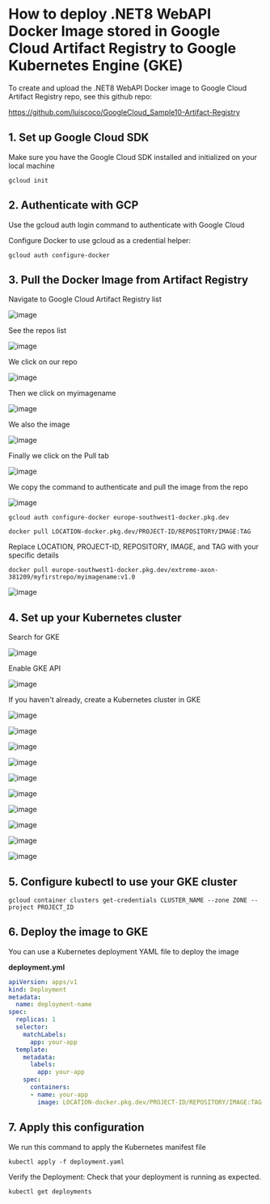 # How to deploy .NET8 WebAPI Docker Image stored in Google Cloud Artifact Registry to Google Kubernetes Engine (GKE)

To create and upload the .NET8 WebAPI Docker image to Google Cloud Artifact Registry repo, see this github repo: 

https://github.com/luiscoco/GoogleCloud_Sample10-Artifact-Registry


## 1. Set up Google Cloud SDK

Make sure you have the Google Cloud SDK installed and initialized on your local machine

```
gcloud init
```

## 2. Authenticate with GCP

Use the gcloud auth login command to authenticate with Google Cloud

Configure Docker to use gcloud as a credential helper:

```
gcloud auth configure-docker
```

## 3. Pull the Docker Image from Artifact Registry

Navigate to Google Cloud Artifact Registry list

![image](https://github.com/luiscoco/GoogleCloud_Sample11-Deploying-to-Google-Kubernetes-Engine-GKE/assets/32194879/77e2dd25-943c-4fc0-997e-5ebe5729db64)

See the repos list

![image](https://github.com/luiscoco/GoogleCloud_Sample11-Deploying-to-Google-Kubernetes-Engine-GKE/assets/32194879/2a43e7bf-a03c-49ec-93f7-2f7d8fa94ae3)

We click on our repo

![image](https://github.com/luiscoco/GoogleCloud_Sample11-Deploying-to-Google-Kubernetes-Engine-GKE/assets/32194879/a6f96874-7270-4bd3-8106-b7becc8bd881)

Then we click on myimagename

![image](https://github.com/luiscoco/GoogleCloud_Sample11-Deploying-to-Google-Kubernetes-Engine-GKE/assets/32194879/9921f2fd-85e5-47c1-8dc3-d68a1f8e3790)

We also the image

![image](https://github.com/luiscoco/GoogleCloud_Sample11-Deploying-to-Google-Kubernetes-Engine-GKE/assets/32194879/db5345e6-1193-4c87-803e-b7020c7b8d0f)

Finally we click on the Pull tab

![image](https://github.com/luiscoco/GoogleCloud_Sample11-Deploying-to-Google-Kubernetes-Engine-GKE/assets/32194879/44262e61-e43f-4ee6-8299-fa46ef8d7260)

We copy the command to authenticate and pull the image from the repo

![image](https://github.com/luiscoco/GoogleCloud_Sample11-Deploying-to-Google-Kubernetes-Engine-GKE/assets/32194879/cf3d138e-500f-4e40-9866-31968b9ed790)

```
gcloud auth configure-docker europe-southwest1-docker.pkg.dev
```

```
docker pull LOCATION-docker.pkg.dev/PROJECT-ID/REPOSITORY/IMAGE:TAG
```

Replace LOCATION, PROJECT-ID, REPOSITORY, IMAGE, and TAG with your specific details

```
docker pull europe-southwest1-docker.pkg.dev/extreme-axon-381209/myfirstrepo/myimagename:v1.0
```

![image](https://github.com/luiscoco/GoogleCloud_Sample11-Deploying-to-Google-Kubernetes-Engine-GKE/assets/32194879/7e7158ca-d565-4f54-937b-4a4624a6758c)

## 4. Set up your Kubernetes cluster 

Search for GKE

![image](https://github.com/luiscoco/GoogleCloud_Sample11-Deploying-to-Google-Kubernetes-Engine-GKE/assets/32194879/6bd04ccf-8ba2-4965-a916-b1f205381c24)

Enable GKE API

![image](https://github.com/luiscoco/GoogleCloud_Sample11-Deploying-to-Google-Kubernetes-Engine-GKE/assets/32194879/d10d453b-85bd-49d1-87b3-c0d7b27500cb)

If you haven't already, create a Kubernetes cluster in GKE

![image](https://github.com/luiscoco/GoogleCloud_Sample11-Deploying-to-Google-Kubernetes-Engine-GKE/assets/32194879/29b78cea-e7ae-4e96-976c-50b86a296cf3)

![image](https://github.com/luiscoco/GoogleCloud_Sample11-Deploying-to-Google-Kubernetes-Engine-GKE/assets/32194879/ebd2acf4-7a4a-47d6-add9-233057094284)

![image](https://github.com/luiscoco/GoogleCloud_Sample11-Deploying-to-Google-Kubernetes-Engine-GKE/assets/32194879/3f186a4a-2ca6-418b-95dd-52934ca9b97b)

![image](https://github.com/luiscoco/GoogleCloud_Sample11-Deploying-to-Google-Kubernetes-Engine-GKE/assets/32194879/082f6af2-5195-40f6-ab47-c759574208fd)

![image](https://github.com/luiscoco/GoogleCloud_Sample11-Deploying-to-Google-Kubernetes-Engine-GKE/assets/32194879/3a39cd70-8359-49ac-9ddf-313391efa9fb)

![image](https://github.com/luiscoco/GoogleCloud_Sample11-Deploying-to-Google-Kubernetes-Engine-GKE/assets/32194879/c14d39e1-b9fd-4629-b615-8e84095b72ba)

![image](https://github.com/luiscoco/GoogleCloud_Sample11-Deploying-to-Google-Kubernetes-Engine-GKE/assets/32194879/808a0827-e2d2-421c-a71b-f868b0226168)

![image](https://github.com/luiscoco/GoogleCloud_Sample11-Deploying-to-Google-Kubernetes-Engine-GKE/assets/32194879/b9d38bea-9672-4554-8837-f243ef974a19)

![image](https://github.com/luiscoco/GoogleCloud_Sample11-Deploying-to-Google-Kubernetes-Engine-GKE/assets/32194879/dcade725-9fac-4999-8cb9-4db6ddf1f492)

![image](https://github.com/luiscoco/GoogleCloud_Sample11-Deploying-to-Google-Kubernetes-Engine-GKE/assets/32194879/210ea496-92fe-452c-95be-86fcea02750c)

## 5. Configure kubectl to use your GKE cluster

```
gcloud container clusters get-credentials CLUSTER_NAME --zone ZONE --project PROJECT_ID
```

## 6. Deploy the image to GKE

You can use a Kubernetes deployment YAML file to deploy the image

**deployment.yml**

```yaml
apiVersion: apps/v1
kind: Deployment
metadata:
  name: deployment-name
spec:
  replicas: 1
  selector:
    matchLabels:
      app: your-app
  template:
    metadata:
      labels:
        app: your-app
    spec:
      containers:
      - name: your-app
        image: LOCATION-docker.pkg.dev/PROJECT-ID/REPOSITORY/IMAGE:TAG
```

## 7. Apply this configuration 

We run this command to apply the Kubernetes manifest file 

```
kubectl apply -f deployment.yaml
```

Verify the Deployment: Check that your deployment is running as expected.

```
kubectl get deployments
```









